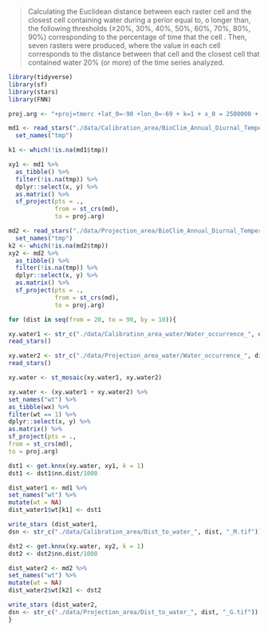 >Calculating the Euclidean distance between each raster cell and the closest cell containing water during a perior equal to, o longer than, the following thresholds (&ge;20%, 30%, 40%, 50%, 60%, 70%, 80%, 90%) corresponding to the percentage of time that the cell . Then, seven rasters were produced, where the value in each cell corresponds to the distance between that cell and the closest cell that contained water 20% (or more) of the time series analyzed.   

``` r
library(tidyverse)
library(sf)
library(stars)
library(FNN)

proj.arg <- "+proj=tmerc +lat_0=-90 +lon_0=-69 + k=1 + x_0 = 2500000 + y_0 = 0 +ellps = GRS80 + units = m + no_defs"

md1 <- read_stars("./data/Calibration_area/BioClim_Annual_Diurnal_Temperature_Range_M.tif") %>%
  set_names("tmp")

k1 <- which(!is.na(md1$tmp))

xy1 <- md1 %>%
  as_tibble() %>%
  filter(!is.na(tmp)) %>%
  dplyr::select(x, y) %>%
  as.matrix() %>%
  sf_project(pts = .,
             from = st_crs(md),
             to = proj.arg)

md2 <- read_stars("./data/Projection_area/BioClim_Annual_Diurnal_Temperature_Range_G.tif") %>%
  set_names("tmp")
k2 <- which(!is.na(md2$tmp))
xy2 <- md2 %>%
  as_tibble() %>%
  filter(!is.na(tmp)) %>%
  dplyr::select(x, y) %>%
  as.matrix() %>%
  sf_project(pts = .,
             from = st_crs(md),
             to = proj.arg)

for (dist in seq(from = 20, to = 90, by = 10)){

xy.water1 <- str_c("./data/Calibration_area_water/Water_occurrence_", dist, "_M.tif") %>%
read_stars()

xy.water2 <- str_c("./data/Projection_area_water/Water_occurrence_", dist, "_G.tif") %>%
read_stars()

xy.water <- st_mosaic(xy.water1, xy.water2)

xy.water <- (xy.water1 + xy.water2) %>%
set_names("wt") %>%
as_tibble(wx) %>%
filter(wt == 1) %>%
dplyr::select(x, y) %>%
as.matrix() %>%
sf_project(pts = .,
from = st_crs(md),
to = proj.arg)

dst1 <- get.knnx(xy.water, xy1, k = 1)
dst1 <- dst1$nn.dist/1000

dist_water1 <- md1 %>%
set_names("wt") %>%
mutate(wt = NA)
dist_water1$wt[k1] <- dst1

write_stars (dist_water1,
dsn <- str_c("./data/Calibration_area/Dist_to_water_", dist, "_M.tif"))

dst2 <- get.knnx(xy.water, xy2, k = 1)
dst2 <- dst2$nn.dist/1000

dist_water2 <- md2 %>%
set_names("wt") %>%
mutate(wt = NA)
dist_water2$wt[k2] <- dst2

write_stars (dist_water2,
dsn <- str_c("./data/Projection_area/Dist_to_water_", dist, "_G.tif"))
}

